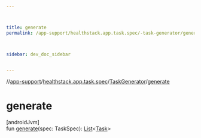 ```yaml
---



title: generate
permalink: /app-support/healthstack.app.task.spec/-task-generator/generate.html



sidebar: dev_doc_sidebar


---
```




//[app-support](/app-support.html)/[healthstack.app.task.spec](../index.html)/[TaskGenerator](index.html)/[generate](generate.html)



# generate



[androidJvm]\
fun [generate](generate.html)(spec: TaskSpec): [List](https://kotlinlang.org/api/latest/jvm/stdlib/kotlin.collections/-list/index.html)&lt;[Task](../../healthstack.app.task.entity/-task/index.html)&gt;






